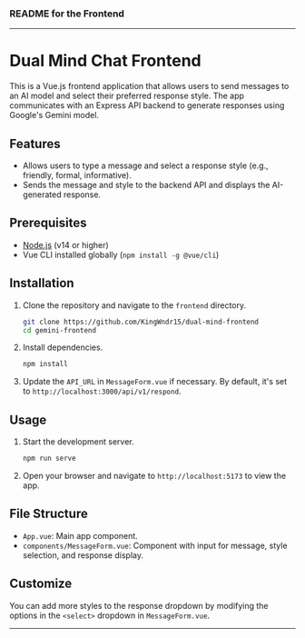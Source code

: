 ### README for the Frontend

---

# Dual Mind Chat Frontend

This is a Vue.js frontend application that allows users to send messages to an AI model and select their preferred response style. The app communicates with an Express API backend to generate responses using Google's Gemini model.

## Features

- Allows users to type a message and select a response style (e.g., friendly, formal, informative).
- Sends the message and style to the backend API and displays the AI-generated response.

## Prerequisites

- [Node.js](https://nodejs.org/) (v14 or higher)
- Vue CLI installed globally (`npm install -g @vue/cli`)

## Installation

1. Clone the repository and navigate to the `frontend` directory.

   ```bash
   git clone https://github.com/KingWndr15/dual-mind-frontend
   cd gemini-frontend
   ```

2. Install dependencies.

   ```bash
   npm install
   ```

3. Update the `API_URL` in `MessageForm.vue` if necessary. By default, it's set to `http://localhost:3000/api/v1/respond`.

## Usage

1. Start the development server.

   ```bash
   npm run serve
   ```

2. Open your browser and navigate to `http://localhost:5173` to view the app.

## File Structure

- `App.vue`: Main app component.
- `components/MessageForm.vue`: Component with input for message, style selection, and response display.

## Customize

You can add more styles to the response dropdown by modifying the options in the `<select>` dropdown in `MessageForm.vue`.

---

